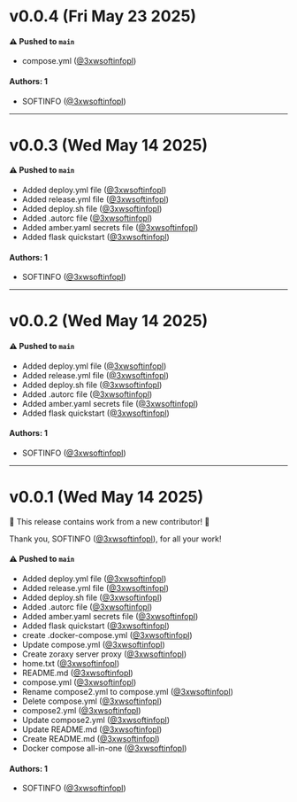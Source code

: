 # v0.0.4 (Fri May 23 2025)

#### ⚠️ Pushed to `main`

- compose.yml ([@3xwsoftinfopl](https://github.com/3xwsoftinfopl))

#### Authors: 1

- SOFTINFO ([@3xwsoftinfopl](https://github.com/3xwsoftinfopl))

---

# v0.0.3 (Wed May 14 2025)

#### ⚠️ Pushed to `main`

- Added deploy.yml file ([@3xwsoftinfopl](https://github.com/3xwsoftinfopl))
- Added release.yml file ([@3xwsoftinfopl](https://github.com/3xwsoftinfopl))
- Added deploy.sh file ([@3xwsoftinfopl](https://github.com/3xwsoftinfopl))
- Added .autorc file ([@3xwsoftinfopl](https://github.com/3xwsoftinfopl))
- Added amber.yaml secrets file ([@3xwsoftinfopl](https://github.com/3xwsoftinfopl))
- Added flask quickstart ([@3xwsoftinfopl](https://github.com/3xwsoftinfopl))

#### Authors: 1

- SOFTINFO ([@3xwsoftinfopl](https://github.com/3xwsoftinfopl))

---

# v0.0.2 (Wed May 14 2025)

#### ⚠️ Pushed to `main`

- Added deploy.yml file ([@3xwsoftinfopl](https://github.com/3xwsoftinfopl))
- Added release.yml file ([@3xwsoftinfopl](https://github.com/3xwsoftinfopl))
- Added deploy.sh file ([@3xwsoftinfopl](https://github.com/3xwsoftinfopl))
- Added .autorc file ([@3xwsoftinfopl](https://github.com/3xwsoftinfopl))
- Added amber.yaml secrets file ([@3xwsoftinfopl](https://github.com/3xwsoftinfopl))
- Added flask quickstart ([@3xwsoftinfopl](https://github.com/3xwsoftinfopl))

#### Authors: 1

- SOFTINFO ([@3xwsoftinfopl](https://github.com/3xwsoftinfopl))

---

# v0.0.1 (Wed May 14 2025)

:tada: This release contains work from a new contributor! :tada:

Thank you, SOFTINFO ([@3xwsoftinfopl](https://github.com/3xwsoftinfopl)), for all your work!

#### ⚠️ Pushed to `main`

- Added deploy.yml file ([@3xwsoftinfopl](https://github.com/3xwsoftinfopl))
- Added release.yml file ([@3xwsoftinfopl](https://github.com/3xwsoftinfopl))
- Added deploy.sh file ([@3xwsoftinfopl](https://github.com/3xwsoftinfopl))
- Added .autorc file ([@3xwsoftinfopl](https://github.com/3xwsoftinfopl))
- Added amber.yaml secrets file ([@3xwsoftinfopl](https://github.com/3xwsoftinfopl))
- Added flask quickstart ([@3xwsoftinfopl](https://github.com/3xwsoftinfopl))
- create .docker-compose.yml ([@3xwsoftinfopl](https://github.com/3xwsoftinfopl))
- Update compose.yml ([@3xwsoftinfopl](https://github.com/3xwsoftinfopl))
- Create zoraxy server proxy ([@3xwsoftinfopl](https://github.com/3xwsoftinfopl))
- home.txt ([@3xwsoftinfopl](https://github.com/3xwsoftinfopl))
- README.md ([@3xwsoftinfopl](https://github.com/3xwsoftinfopl))
- compose.yml ([@3xwsoftinfopl](https://github.com/3xwsoftinfopl))
- Rename compose2.yml to compose.yml ([@3xwsoftinfopl](https://github.com/3xwsoftinfopl))
- Delete compose.yml ([@3xwsoftinfopl](https://github.com/3xwsoftinfopl))
- compose2.yml ([@3xwsoftinfopl](https://github.com/3xwsoftinfopl))
- Update compose2.yml ([@3xwsoftinfopl](https://github.com/3xwsoftinfopl))
- Update README.md ([@3xwsoftinfopl](https://github.com/3xwsoftinfopl))
- Create README.md ([@3xwsoftinfopl](https://github.com/3xwsoftinfopl))
- Docker compose all-in-one ([@3xwsoftinfopl](https://github.com/3xwsoftinfopl))

#### Authors: 1

- SOFTINFO ([@3xwsoftinfopl](https://github.com/3xwsoftinfopl))

